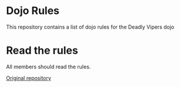 Dojo Rules
==========

This repository contains a list of dojo rules for the Deadly Vipers dojo

Read the rules
==============

All members should read the rules.


[Original repository](https://github.com/deadlyvipers)
